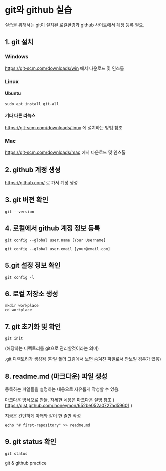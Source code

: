 # git와 github 실습
실습을 위해서는 git이 설치된 로컬환경과 github 사이트에서 계정 등록 필요.

## 1. git 설치 
### Windows
https://git-scm.com/downloads/win 에서 다운로드 및 인스톨
### Linux
#### Ubuntu
    sudo apt install git-all
#### 기타 다른 리눅스 
https://git-scm.com/downloads/linux 에 설치하는 방법 참조
### Mac
https://git-scm.com/downloads/mac 에서 다운로드 및 인스톨

## 2. github 계정 생성
https://github.com/ 로 가서 계성 생성 

## 3. git 버전 확인
    git --version

## 4. 로컬에서 github 계정 정보 등록
    git config --global user.name [Your Username]

    git config --global user.email [your@email.com]

## 5.git 설정 정보 확인
    git config -l

## 6. 로컬 저장소 생성
    mkdir workplace
    cd workplace

## 7. git 초기화 및 확인
    git init
(해당하는 디렉토리를 git으로 관리할것이라는 의미)

.git 디렉토리가 생성됨
(파일 폴더 그림에서 보면 숨겨진 파일로서 안보일 경우가 있음)

## 8. readme.md (마크다운) 파일 생성
등록하는 파일들을 설명하는 내용으로 자유롭게 작성할 수 있음.

마크다운 방식으로 만듦. 자세한 네용은 마크다운 설명 참조 ( https://gist.github.com/ihoneymon/652be052a0727ad59601 )

지금은 간단하게 아래와 같이 한 줄만 작성

    echo "# first-repository" >> readme.md

## 9. git status 확인
    git status




git &amp; github practice
